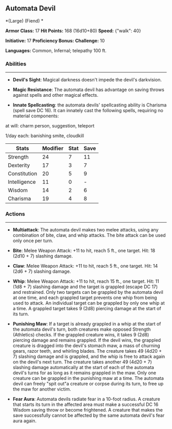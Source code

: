## Automata Devil
*(Large) (Fiend) *

**Armor Class:** 17
**Hit Points:** 168 (16d10+80)
**Speed:** {"walk": 40}

**Initiative:** 17
**Proficiency Bonus:**
**Challenge:** 10

**Languages:** Common, Infernal; telepathy 100 ft.

### Abilities
 --- 
- **Devil's Sight**: Magical darkness doesn't impede the devil's darkvision.

- **Magic Resistance**: The automata devil has advantage on saving throws against spells and other magical effects.

- **Innate Spellcasting**: the automata devils' spellcasting ability is Charisma (spell save DC 16). It can innately cast the following spells, requiring no material components:

at will: charm person, suggestion, teleport

1/day each: banishing smite, cloudkill



| Stats | Modifier | Stat | Save
| ---- | ---- | ---- | ---- |
| Strength | 24 | 7 | 11 |
| Dexterity | 17 | 3 | 7 |
| Constitution | 20 | 5 | 9 |
| Intelligence | 11 | 0 | - |
| Wisdom | 14 | 2 | 6 |
| Charisma | 19 | 4 | 8 |

### Actions
 --- 
- **Multiattack**: The automata devil makes two melee attacks, using any combination of bite, claw, and whip attacks. The bite attack can be used only once per turn.

- **Bite**: Melee Weapon Attack: +11 to hit, reach 5 ft., one target. Hit: 18 (2d10 + 7) slashing damage.

- **Claw**: Melee Weapon Attack: +11 to hit, reach 5 ft., one target. Hit: 14 (2d6 + 7) slashing damage.

- **Whip**: Melee Weapon Attack: +11 to hit, reach 15 ft., one target. Hit: 11 (1d8 + 7) slashing damage and the target is grappled (escape DC 17) and restrained. Only two targets can be grappled by the automata devil at one time, and each grappled target prevents one whip from being used to attack. An individual target can be grappled by only one whip at a time. A grappled target takes 9 (2d8) piercing damage at the start of its turn.

- **Punishing Maw**: If a target is already grappled in a whip at the start of the automata devil's turn, both creatures make opposed Strength (Athletics) checks. If the grappled creature wins, it takes 9 (2d8) piercing damage and remains grappled. If the devil wins, the grappled creature is dragged into the devil's stomach maw, a mass of churning gears, razor teeth, and whirling blades. The creature takes 49 (4d20 + 7) slashing damage and is grappled, and the whip is free to attack again on the devil's next turn. The creature takes another 49 (4d20 + 7) slashing damage automatically at the start of each of the automata devil's turns for as long as it remains grappled in the maw. Only one creature can be grappled in the punishing maw at a time. The automata devil can freely "spit out"a creature or corpse during its turn, to free up the maw for another victim.

- **Fear Aura**: Automata devils radiate fear in a 10-foot radius. A creature that starts its turn in the affected area must make a successful DC 16 Wisdom saving throw or become frightened. A creature that makes the save successfully cannot be affected by the same automata devil's fear aura again.

